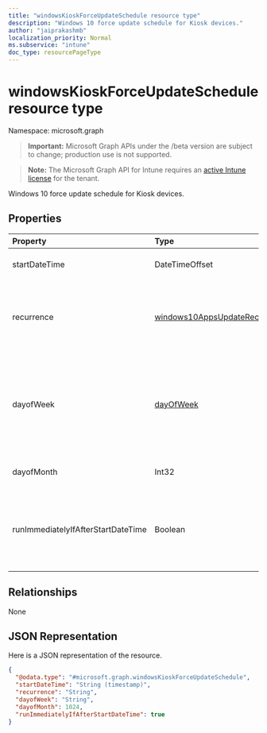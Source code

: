 ```yaml
---
title: "windowsKioskForceUpdateSchedule resource type"
description: "Windows 10 force update schedule for Kiosk devices."
author: "jaiprakashmb"
localization_priority: Normal
ms.subservice: "intune"
doc_type: resourcePageType
---
```


# windowsKioskForceUpdateSchedule resource type

Namespace: microsoft.graph

> **Important:** Microsoft Graph APIs under the /beta version are subject to change; production use is not supported.

> **Note:** The Microsoft Graph API for Intune requires an [active Intune license](https://go.microsoft.com/fwlink/?linkid=839381) for the tenant.

Windows 10 force update schedule for Kiosk devices.

## Properties
|Property|Type|Description|
|:---|:---|:---|
|startDateTime|DateTimeOffset|The start time for the force restart.|
|recurrence|[windows10AppsUpdateRecurrence](../resources/intune-deviceconfig-windows10appsupdaterecurrence.md)|Recurrence schedule. Possible values are: `none`, `daily`, `weekly`, `monthly`.|
|dayofWeek|[dayOfWeek](../resources/intune-deviceconfig-dayofweek.md)|Day of week. Possible values are: `sunday`, `monday`, `tuesday`, `wednesday`, `thursday`, `friday`, `saturday`.|
|dayofMonth|Int32|Day of month. Valid values 1 to 31|
|runImmediatelyIfAfterStartDateTime|Boolean|If true, runs the task immediately if StartDateTime is in the past, else, runs at the next recurrence.|

## Relationships
None

## JSON Representation
Here is a JSON representation of the resource.
<!-- {
  "blockType": "resource",
  "@odata.type": "microsoft.graph.windowsKioskForceUpdateSchedule"
}
-->
``` json
{
  "@odata.type": "#microsoft.graph.windowsKioskForceUpdateSchedule",
  "startDateTime": "String (timestamp)",
  "recurrence": "String",
  "dayofWeek": "String",
  "dayofMonth": 1024,
  "runImmediatelyIfAfterStartDateTime": true
}
```

